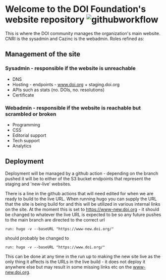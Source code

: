 # Welcome to the DOI Foundation's website repository ![githubworkflow]

This is where the DOI community manages the organization's main website. 
CNRI is the sysadmin and Cazinc is the webadmin. Roles refined as:

## Management of the site

### Sysadmin - responsible if the website is unreachable
- DNS
- Hosting - endpoints - www.doi.org + staging.doi.org
- APIs such as stats (no. DOIs, no. resolutions)
- Certificate 
### Webadmin - responsible if the website is reachable but scrambled or broken
- Programming 
- CSS
- Editorial support
- Tech support
- Analytics 

## Deployment
Deployment will be managed by a github action - depending on the branch pushed it will be to either of the S3 bucket endpoints that represent the staging and 'new-live' websites.

There is a line in the github actions that will need edited for when we are ready to build to the live URL.
When running hugo you can supply the URL that the site is being build for and this will be utilized in various internal links on the site. At the moment this is set to https://www-new.doi.org - it should be changed to whatever the live URL is expected to be so any future pushes to the main branch are directed to the correct url

```run: hugo -v --baseURL "https://www-new.doi.org/"```

should probably be changed to 

```run: hugo -v --baseURL "https://www.doi.org/"```

This can be done at any time in the run up to making the new site live as the only thing it affects is the URLs in the live build - it does not deploy it anywhere else but may result in some missing links etc on the www-new.doi.org.


[githubworkflow]: https://img.shields.io/github/workflow/status/bcgwebdesign/timetable/GitHub%20Pages?style=flat-square
